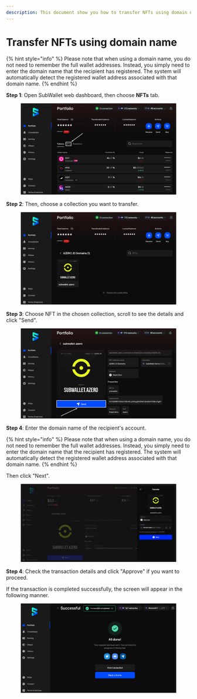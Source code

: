 ```yaml
---
description: This document show you how to transfer NFTs using domain name.
---
```


# Transfer NFTs using domain name

{% hint style="info" %}
Please note that when using a domain name, you do not need to remember the full wallet addresses. Instead, you simply need to enter the domain name that the recipient has registered. The system will automatically detect the registered wallet address associated with that domain name.
{% endhint %}

**Step 1**: Open SubWallet web dashboard, then choose **NFTs** tab.

<figure><img src="../../../.gitbook/assets/image (303).png" alt=""><figcaption></figcaption></figure>

**Step 2**: Then, choose a collection you want to transfer.

<figure><img src="../../../.gitbook/assets/image (306).png" alt=""><figcaption></figcaption></figure>

**Step 3**: Choose NFT in the chosen collection, scroll to see the details and click "Send".

<figure><img src="../../../.gitbook/assets/image (307).png" alt=""><figcaption></figcaption></figure>

**Step 4**: Enter the domain name of the recipient's account.

{% hint style="info" %}
Please note that when using a domain name, you do not need to remember the full wallet addresses. Instead, you simply need to enter the domain name that the recipient has registered. The system will automatically detect the registered wallet address associated with that domain name.
{% endhint %}

Then click "Next".

<figure><img src="../../../.gitbook/assets/image (309).png" alt=""><figcaption></figcaption></figure>

**Step 4**: Check the transaction details and click "Approve" if you want to proceed.

If the transaction is completed successfully, the screen will appear in the following manner.

<figure><img src="../../../.gitbook/assets/image (311).png" alt=""><figcaption></figcaption></figure>

